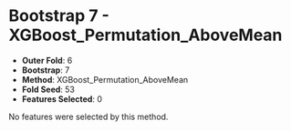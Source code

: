 # Bootstrap 7 - XGBoost_Permutation_AboveMean

- **Outer Fold**: 6
- **Bootstrap**: 7
- **Method**: XGBoost_Permutation_AboveMean
- **Fold Seed**: 53
- **Features Selected**: 0

No features were selected by this method.
